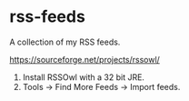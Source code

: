 # rss-feeds
A collection of my RSS feeds.

https://sourceforge.net/projects/rssowl/

1. Install RSSOwl with a 32 bit JRE.
2. Tools -> Find More Feeds -> Import feeds.